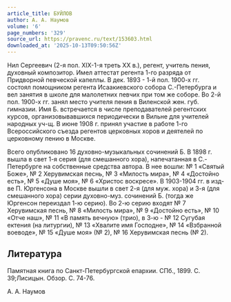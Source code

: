```yaml
---
article_title: БУЙЛОВ
author: А. А. Наумов
volume: '6'
page_numbers: '329'
source_url: https://pravenc.ru/text/153603.html
downloaded_at: '2025-10-13T09:50:56Z'
---
```


Нил Сергеевич (2-я пол. XIX-1-я треть XX в.), регент, учитель пения, духовный композитор. Имел аттестат регента 1-го разряда от Придворной певческой капеллы. В дек. 1893 - 1-й пол. 1900-х гг. состоял помощником регента Исаакиевского собора С.-Петербурга и вел занятия в школе для малолетних певчих при том же соборе. Во 2-й пол. 1900-х гг. занял место учителя пения в Виленской жен. губ. гимназии. Имя Б. встречается в числе преподавателей регентских курсов, организовывавшихся периодически в Вильне для учителей народных уч-щ. В июне 1908 г. принял участие в работе 1-го Всероссийского съезда регентов церковных хоров и деятелей по церковному пению в Москве.

Всего опубликовано 16 духовно-музыкальных сочинений Б. В 1898 г. вышла в свет 1-я серия (для смешанного хора), напечатанная в С.-Петербурге на собственные средства автора. В нее вошли: № 1 «Святый Боже», № 2 Херувимская песнь, № 3 «Милость мира», № 4 «Достойно есть», № 5 «Душе моя», № 6 «Христос воскресе». В 1903-1904 гг. в изд-ве П. Юргенсона в Москве вышли в свет 2-я (для муж. хора) и 3-я (для смешанного хора) серии духовно-муз. сочинений Б. (тогда же Юргенсон переиздал 1-ю серию). Во 2-ю серию входят № 7 Херувимская песнь, № 8 «Милость мира», № 9 «Достойно есть», № 10 «Отче наш», № 11 «В память вечную» (трио), в 3-ю - № 12 Сугубая ектения (на литургии), № 13 «Хвалите имя Господне», № 14 «Взбранной воеводе», № 15 «Душе моя» (№ 2), № 16 Херувимская песнь (№ 2).

## Литература

Памятная книга по Санкт-Петербургской епархии. СПб., 1899. С. 39;Лисицын. Обзор. С. 74-76.

А. А. Наумов
